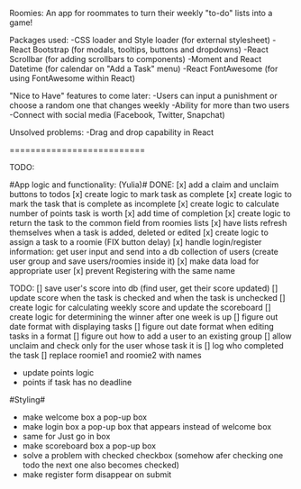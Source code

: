 Roomies: An app for roommates to turn their weekly "to-do" lists into a game!


Packages used:
-CSS loader and Style loader (for external stylesheet)
-React Bootstrap (for modals, tooltips, buttons and dropdowns)
-React Scrollbar (for adding scrollbars to components)
-Moment and React Datetime (for calendar on "Add a Task" menu)
-React FontAwesome (for using FontAwesome within React)


"Nice to Have" features to come later:
-Users can input a punishment or choose a random one that changes weekly
-Ability for more than two users
-Connect with social media (Facebook, Twitter, Snapchat)


Unsolved problems:
-Drag and drop capability in React


==========================


TODO:

#App logic and functionality: (Yulia)#
DONE:
[x] add a claim and unclaim buttons to todos
[x] create logic to mark task as complete
[x] create logic to mark the task that is complete as incomplete
[x] create logic to calculate number of points task is worth
[x] add time of completion
[x] create logic to return the task to the common field from roomies lists
[x] have lists refresh themselves when a task is added, deleted or edited
[x] create logic to assign a task to a roomie (FIX button delay)
[x] handle login/register information: get user input and send into a db collection of users (create user group and save users/roomies inside it)
[x] make data load for appropriate user
[x] prevent Registering with the same name

TODO:
[] save user's score into db (find user, get their score updated)
[] update score when the task is checked and when the task is unchecked
[] create logic for calculating weekly score and update the scoreboard
[] create logic for determining the winner  after one week is up
[] figure out date format with displaying tasks
[] figure out date format when editing tasks in a format
[] figure out how to add a user to an existing group
[] allow unclaim and check only for the user whose task it is
[] log who completed the task
[] replace roomie1 and roomie2 with names


* update points logic
* points if task has no deadline



#Styling#
* make welcome box a pop-up box
* make login box a pop-up box that appears instead of welcome box
* same for Just go in box
* make scoreboard box a pop-up box
* solve a problem with checked checkbox (somehow afer checking one todo the next one also becomes checked)
* make register form disappear on submit
